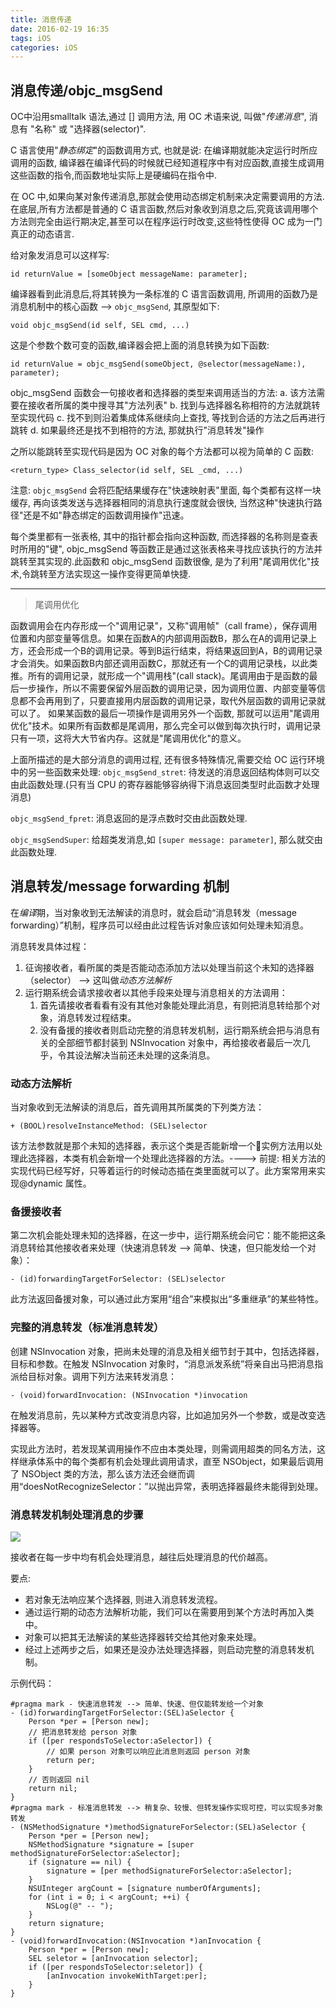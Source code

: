 ```yaml
---
title: 消息传递
date: 2016-02-19 16:35
tags: iOS
categories: iOS
---
```


## 消息传递/objc_msgSend
OC中沿用smalltalk 语法,通过 [] 调用方法, 用 OC 术语来说, 叫做"*传递消息*", 消息有 "名称" 或 "选择器(selector)".

C 语言使用"*静态绑定*"的函数调用方式, 也就是说: 在编译期就能决定运行时所应调用的函数, 编译器在编译代码的时候就已经知道程序中有对应函数,直接生成调用这些函数的指令,而函数地址实际上是硬编码在指令中.

在 OC 中,如果向某对象传递消息,那就会使用动态绑定机制来决定需要调用的方法. 在底层,所有方法都是普通的 C 语言函数,然后对象收到消息之后,究竟该调用哪个方法则完全由运行期决定,甚至可以在程序运行时改变,这些特性使得 OC 成为一门真正的动态语言.

给对象发消息可以这样写:

```
id returnValue = [someObject messageName: parameter];
```

编译器看到此消息后,将其转换为一条标准的 C 语言函数调用, 所调用的函数乃是消息机制中的核心函数 --> `objc_msgSend`, 其原型如下:

```
void objc_msgSend(id self, SEL cmd, ...)
```

这是个参数个数可变的函数,编译器会把上面的消息转换为如下函数:

```
id returnValue = objc_msgSend(someObject, @selector(messageName:), parameter);
```

objc_msgSend 函数会一句接收者和选择器的类型来调用适当的方法:
a. 该方法需要在接收者所属的类中搜寻其"方法列表"
b. 找到与选择器名称相符的方法就跳转至实现代码
c. 找不到则沿着集成体系继续向上查找, 等找到合适的方法之后再进行跳转
d. 如果最终还是找不到相符的方法, 那就执行"消息转发"操作

之所以能跳转至实现代码是因为 OC 对象的每个方法都可以视为简单的 C 函数:

```
<return_type> Class_selector(id self, SEL _cmd, ...)
```
注意: `objc_msgSend` 会将匹配结果缓存在"快速映射表"里面, 每个类都有这样一块缓存, 再向该类发送与选择器相同的消息执行速度就会很快, 当然这种"快速执行路径"还是不如"静态绑定的函数调用操作"迅速。

每个类里都有一张表格, 其中的指针都会指向这种函数, 而选择器的名称则是查表时所用的"键", objc_msgSend  等函数正是通过这张表格来寻找应该执行的方法并跳转至其实现的.此函数和 objc_msgSend  函数很像, 是为了利用"尾调用优化"技术,令跳转至方法实现这一操作变得更简单快捷.

---

> 尾调用优化

函数调用会在内存形成一个"调用记录"，又称"调用帧"（call frame），保存调用位置和内部变量等信息。如果在函数A的内部调用函数B，那么在A的调用记录上方，还会形成一个B的调用记录。等到B运行结束，将结果返回到A，B的调用记录才会消失。如果函数B内部还调用函数C，那就还有一个C的调用记录栈，以此类推。所有的调用记录，就形成一个"调用栈"(call stack)。尾调用由于是函数的最后一步操作，所以不需要保留外层函数的调用记录，因为调用位置、内部变量等信息都不会再用到了，只要直接用内层函数的调用记录，取代外层函数的调用记录就可以了。 如果某函数的最后一项操作是调用另外一个函数, 那就可以运用"尾调用优化"技术。如果所有函数都是尾调用，那么完全可以做到每次执行时，调用记录只有一项，这将大大节省内存。这就是"尾调用优化"的意义。


上面所描述的是大部分消息的调用过程, 还有很多特殊情况,需要交给 OC 运行环境中的另一些函数来处理:
`objc_msgSend_stret`:  待发送的消息返回结构体则可以交由此函数处理.(只有当 CPU 的寄存器能够容纳得下消息返回类型时此函数才处理消息)

`objc_msgSend_fpret`:  消息返回的是浮点数时交由此函数处理.

`objc_msgSendSuper`:  给超类发消息,如 `[super message: parameter]`, 那么就交由此函数处理.


## 消息转发/message forwarding 机制
在*编译*期，当对象收到无法解读的消息时，就会启动“消息转发（message forwarding）”机制，程序员可以经由此过程告诉对象应该如何处理未知消息。

消息转发具体过程：

1. 征询接收者，看所属的类是否能动态添加方法以处理当前这个未知的选择器（selector） --> 这叫做*动态方法解析*
2. 运行期系统会请求接收者以其他手段来处理与消息相关的方法调用：
    1. 首先请接收者看看有没有其他对象能处理此消息，有则把消息转给那个对象，消息转发过程结束。
    2. 没有备援的接收者则启动完整的消息转发机制，运行期系统会把与消息有关的全部细节都封装到 NSInvocation 对象中，再给接收者最后一次几乎，令其设法解决当前还未处理的这条消息。

### 动态方法解析
当对象收到无法解读的消息后，首先调用其所属类的下列类方法：
 
```
+ (BOOL)resolveInstanceMethod: (SEL)selector
```
该方法参数就是那个未知的选择器，表示这个类是否能新增一个实例方法用以处理此选择器，本类有机会新增一个处理此选择器的方法。----> 前提: 相关方法的实现代码已经写好，只等着运行的时候动态插在类里面就可以了。此方案常用来实现@dynamic 属性。

### 备援接收者
第二次机会能处理未知的选择器，在这一步中，运行期系统会问它：能不能把这条消息转给其他接收者来处理（快速消息转发 --> 简单、快速，但只能发给一个对象）：

```
- (id)forwardingTargetForSelector: (SEL)selector
```
此方法返回备援对象，可以通过此方案用“组合”来模拟出“多重继承”的某些特性。

### 完整的消息转发（标准消息转发）
创建 NSInvocation 对象，把尚未处理的消息及相关细节封于其中，包括选择器，目标和参数。在触发 NSInvocation 对象时，“消息派发系统”将亲自出马把消息指派给目标对象。调用下列方法来转发消息：

```
- (void)forwardInvocation: (NSInvocation *)invocation
```

在触发消息前，先以某种方式改变消息内容，比如追加另外一个参数，或是改变选择器等。

实现此方法时，若发现某调用操作不应由本类处理，则需调用超类的同名方法，这样继承体系中的每个类都有机会处理此调用请求，直至 NSObject，如果最后调用了 NSObject 类的方法，那么该方法还会继而调用“doesNotRecognizeSelector：”以抛出异常，表明选择器最终未能得到处理。

### 消息转发机制处理消息的步骤
![](/img/消息传递/01.png
)

接收者在每一步中均有机会处理消息，越往后处理消息的代价越高。

要点:

- 若对象无法响应某个选择器, 则进入消息转发流程。
- 通过运行期的动态方法解析功能，我们可以在需要用到某个方法时再加入类中。
- 对象可以把其无法解读的某些选择器转交给其他对象来处理。
- 经过上述两步之后，如果还是没办法处理选择器，则启动完整的消息转发机制。

示例代码：

```
#pragma mark - 快速消息转发 --> 简单、快速、但仅能转发给一个对象
- (id)forwardingTargetForSelector:(SEL)aSelector {
    Person *per = [Person new];
    // 把消息转发给 person 对象
    if ([per respondsToSelector:aSelector]) {
        // 如果 person 对象可以响应此消息则返回 person 对象
        return per;
    }
    // 否则返回 nil
    return nil;
}
#pragma mark - 标准消息转发 --> 稍复杂、较慢、但转发操作实现可控，可以实现多对象转发
- (NSMethodSignature *)methodSignatureForSelector:(SEL)aSelector {
    Person *per = [Person new];
    NSMethodSignature *signature = [super methodSignatureForSelector:aSelector];
    if (signature == nil) {
        signature = [per methodSignatureForSelector:aSelector];
    }
    NSUInteger argCount = [signature numberOfArguments];
    for (int i = 0; i < argCount; ++i) {
        NSLog(@" -- ");
    }
    return signature;
}
- (void)forwardInvocation:(NSInvocation *)anInvocation {
    Person *per = [Person new];
    SEL seletor = [anInvocation selector];
    if ([per respondsToSelector:seletor]) {
        [anInvocation invokeWithTarget:per];
    }
}
```



